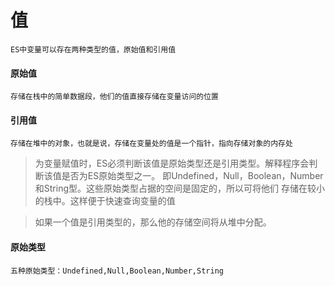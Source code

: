 # 值
    ES中变量可以存在两种类型的值，原始值和引用值
#### 原始值
    存储在栈中的简单数据段，他们的值直接存储在变量访问的位置
#### 引用值
    存储在堆中的对象，也就是说，存储在变量处的值是一个指针，指向存储对象的内存处
> 为变量赋值时，ES必须判断该值是原始类型还是引用类型。解释程序会判断该值是否为ES原始类型之一。
  即Undefined，Null，Boolean，Number和String型。这些原始类型占据的空间是固定的，所以可将他们
  存储在较小的栈中。这样便于快速查询变量的值

> 如果一个值是引用类型的，那么他的存储空间将从堆中分配。

#### 原始类型
    五种原始类型：Undefined,Null,Boolean,Number,String